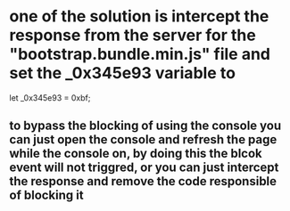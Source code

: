 # one of the solution is intercept the response from the server for the "bootstrap.bundle.min.js" file and set the _0x345e93 variable to 
let _0x345e93 = 0xbf;

## to bypass the blocking of using the console you can just open the console and refresh the page while the console on, by doing this the blcok event will not triggred, or you can just intercept the response and remove the code responsible of blocking it